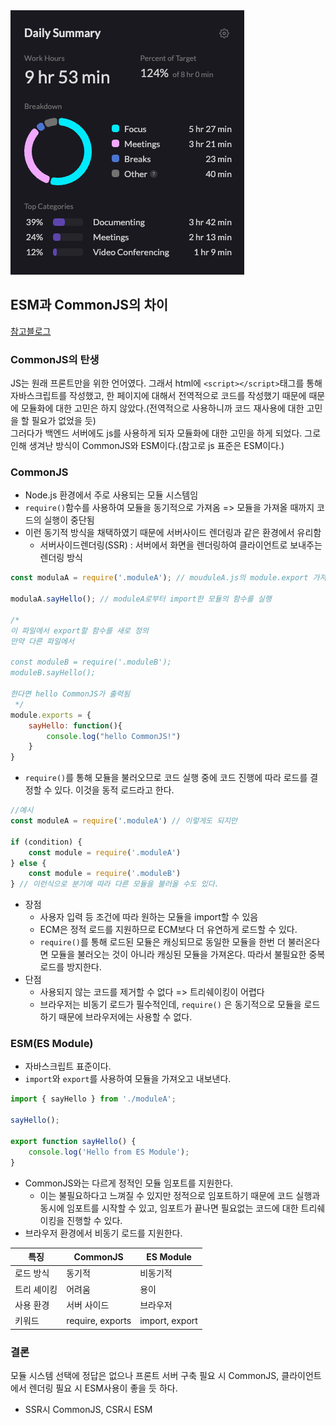 <img src="/Tracking_Time/2_Feb/250221.png">

## ESM과 CommonJS의 차이
[참고블로그](https://f-lab.kr/insight/commonjs-vs-esmodule-20240523?gad_source=1&gad_source=1&gclid=Cj0KCQiAwtu9BhC8ARIsAI9JHanAZXEdSNZO3ulBHvyv7BQ4VZCnc2CCkuBVN8u9weqY6rInp92Glx8aAoGIEALw_wcB)
### CommonJS의 탄생
JS는 원래 프론트만을 위한 언어였다. 그래서 html에 ```<script></script>```태그를 통해 자바스크립트를 작성했고, 한 페이지에 대해서 전역적으로 코드를 작성했기 때문에 때문에 모듈화에 대한 고민은 하지 않았다.(전역적으로 사용하니까 코드 재사용에 대한 고민을 할 필요가 없었을 듯)<br>
그러다가 백엔드 서버에도 js를 사용하게 되자 모듈화에 대한 고민을 하게 되었다. 그로 인해 생겨난 방식이 CommonJS와 ESM이다.(참고로 js 표준은 ESM이다.)

### CommonJS
* Node.js 환경에서 주로 사용되는 모듈 시스템임
* ```require()```함수를 사용하여 모듈을 동기적으로 가져옴 => 모듈을 가져올 때까지 코드의 실행이 중단됨
* 이런 동기적 방식을 채택하였기 때문에 서버사이드 렌더링과 같은 환경에서 유리함
  * 서버사이드렌더링(SSR) : 서버에서 화면을 렌더링하여 클라이언트로 보내주는 렌더링 방식
```javascript
const modulaA = require('.moduleA'); // mouduleA.js의 module.export 가져오기

modulaA.sayHello(); // moduleA로부터 import한 모듈의 함수를 실행

/*
이 파일에서 export할 함수를 새로 정의
만약 다른 파일에서

const moduleB = require('.moduleB');
moduleB.sayHello();

한다면 hello CommonJS가 출력됨
 */
module.exports = {
    sayHello: function(){
        console.log("hello CommonJS!")
    }
}
```
* ```require()```를 통해 모듈을 불러오므로 코드 실행 중에 코드 진행에 따라 로드를 결정할 수 있다. 이것을 동적 로드라고 한다.
```javascript
//예시
const moduleA = require('.moduleA') // 이렇게도 되지만

if (condition) {
    const module = require('.moduleA')
} else {
    const module = require('.moduleB')
} // 이런식으로 분기에 따라 다른 모듈을 불러올 수도 있다.
```
* 장점
  * 사용자 입력 등 조건에 따라 원하는 모듈을 import할 수 있음
  * ECM은 정적 로드를 지원하므로 ECM보다 더 유연하게 로드할 수 있다.
  * ```require()```를 통해 로드된 모듈은 캐싱되므로 동일한 모듈을 한번 더 불러온다면 모듈을 불러오는 것이 아니라 캐싱된 모듈을 가져온다. 따라서 불필요한 중복 로드를 방지한다.
* 단점
  * 사용되지 않는 코드를 제거할 수 없다 => 트리쉐이킹이 어렵다
  * 브라우저는 비동기 로드가 필수적인데, ```require()``` 은 동기적으로 모듈을 로드하기 때문에 브라우저에는 사용할 수 없다.


### ESM(ES Module)
* 자바스크립트 표준이다.
* ```import```와 ```export```를 사용하여 모듈을 가져오고 내보낸다.
```javascript
import { sayHello } from './moduleA';

sayHello();

export function sayHello() {
    console.log('Hello from ES Module');
}
```
* CommonJS와는 다르게 정적인 모듈 임포트를 지원한다.
  * 이는 불필요하다고 느껴질 수 있지만 정적으로 임포트하기 때문에 코드 실행과 동시에 임포트를 시작할 수 있고, 임포트가 끝나면 필요없는 코드에 대한 트리쉐이킹을 진행할 수 있다.
* 브라우저 환경에서 비동기 로드를 지원한다.

| 특징           | CommonJS       | ES Module       |
  |----------------|----------------|-----------------|
  | 로드 방식      | 동기적         | 비동기적        |
  | 트리 셰이킹    | 어려움         | 용이            |
  | 사용 환경      | 서버 사이드    | 브라우저        |
  | 키워드         | require, exports| import, export |


### 결론
모듈 시스템 선택에 정답은 없으나 프론트 서버 구축 필요 시 CommonJS, 클라이언트에서 렌더링 필요 시 ESM사용이 좋을 듯 하다.
* SSR시 CommonJS, CSR시 ESM